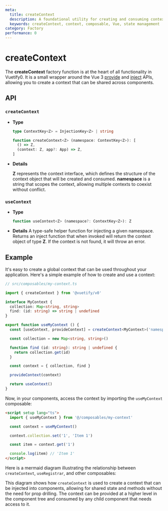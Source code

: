 ```yaml
---
meta:
  title: createContext
  description: A foundational utility for creating and consuming context throughout your application, enabling sharing state and methods across components without prop drilling.
  keywords: createContext, context, composable, Vue, state management
category: Factory
performance: 0
---
```


<script setup>
  import Mermaid from '@/components/Mermaid.vue'
</script>

# createContext

The **createContext** factory function is at the heart of all functionality in Vuetify0. It is a small wrapper around the Vue 3 [provide](https://vuejs.org/api/composition-api.html#provide) and [inject](https://vuejs.org/api/composition-api.html#inject) APIs, allowing you to create a context that can be shared across components.

## API

### `createContext`

- **Type**
  ```ts
  type ContextKey<Z> = InjectionKey<Z> | string

  function createContext<Z> (namespace: ContextKey<Z>): [
    () => Z,
    (context: Z, app?: App) => Z,
  ]
  ```
- **Details**

  **Z** represents the context interface, which defines the structure of the context object that will be created and consumed. **namespace** is a string that scopes the context, allowing multiple contexts to coexist without conflict.

### `useContext`

- **Type**
  ```ts
  function useContext<Z> (namespace?: ContextKey<Z>): Z
  ```
- **Details**
  A type-safe helper function for injecting a given namespace. Returns an inject function that when invoked will return the context object of type **Z**. If the context is not found, it will throw an error.

## Example

It's easy to create a global context that can be used throughout your application. Here's a simple example of how to create and use a context:

```ts
// src/composables/my-context.ts

import { createContext } from '@vuetify/v0'

interface MyContext {
  collection: Map<string, string>
  find: (id: string) => string | undefined
}

export function useMyContext () {
  const [useContext, provideContext] = createContext<MyContext>('namespace')

  const collection = new Map<string, string>()

  function find (id: string): string | undefined {
    return collection.get(id)
  }

  const context = { collection, find }

  provideContext(context)

  return useContext()
}
```

Now, in your components, access the context by importing the `useMyContext` composable:

```html
<script setup lang="ts">
  import { useMyContext } from '@/composables/my-context'

  const context = useMyContext()

  context.collection.set('1', 'Item 1')

  const item = context.get('1')

  console.log(item) // 'Item 1'
</script>
```

Here is a mermaid diagram illustrating the relationship between `createContext`, `useRegistrar`, and other composables:

<Mermaid code="
graph TD
    A(createApp) --> B(useMyContext)
    B --> C{provideContext}
    C --> D(Component 1)
    C --> E(Component 2)
    C --> F(Component 3)
" />

This diagram shows how `createContext` is used to create a context that can be injected into components, allowing for shared state and methods without the need for prop drilling. The context can be provided at a higher level in the component tree and consumed by any child component that needs access to it.
